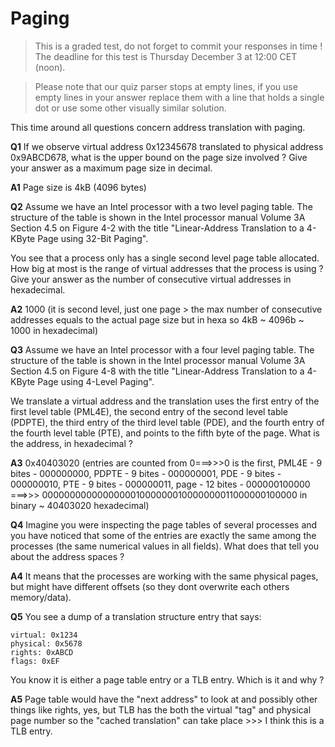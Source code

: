 # Paging

> This is a graded test, do not forget to commit your responses in time !
> The deadline for this test is Thursday December 3 at 12:00 CET (noon).

> Please note that our quiz parser stops at empty lines, if you use empty lines in your answer
> replace them with a line that holds a single dot or use some other visually similar solution.


This time around all questions concern address translation with paging.


**Q1** If we observe virtual address 0x12345678 translated to physical address 0x9ABCD678, what is the upper bound on the page size involved ?
Give your answer as a maximum page size in decimal.

**A1** Page size is 4kB (4096 bytes)


**Q2** Assume we have an Intel processor with a two level paging table.
The structure of the table is shown in the Intel processor manual Volume 3A Section 4.5
on Figure 4-2 with the title "Linear-Address Translation to a 4-KByte Page using 32-Bit Paging".

You see that a process only has a single second level page table allocated.
How big at most is the range of virtual addresses that the process is using ?
Give your answer as the number of consecutive virtual addresses in hexadecimal.

**A2** 1000 (it is second level, just one page > the max number of consecutive addresses equals to the actual page size but in hexa so 4kB ~ 4096b ~ 1000 in hexadecimal)


**Q3** Assume we have an Intel processor with a four level paging table.
The structure of the table is shown in the Intel processor manual Volume 3A Section 4.5
on Figure 4-8 with the title "Linear-Address Translation to a 4-KByte Page using 4-Level Paging".

We translate a virtual address and the translation uses
the first entry of the first level table (PML4E),
the second entry of the second level table (PDPTE),
the third entry of the third level table (PDE), and
the fourth entry of the fourth level table (PTE),
and points to the fifth byte of the page.
What is the address, in hexadecimal ?

**A3** 0x40403020 (entries are counted from 0===>>>0 is the first, PML4E - 9 bites - 000000000, PDPTE - 9 bites - 000000001, PDE - 9 bites - 000000010, PTE - 9 bites - 000000011, page - 12 bites - 000000100000 ===>>> 000000000000000001000000010000000011000000100000 in binary ~ 40403020 hexadecimal)


**Q4** Imagine you were inspecting the page tables of several processes
and you have noticed that some of the entries are exactly the same
among the processes (the same numerical values in all fields).
What does that tell you about the address spaces ?

**A4** It means that the processes are working with the same physical pages, but might have different offsets (so they dont overwrite each others memory/data).


**Q5** You see a dump of a translation structure entry that says:

```
virtual: 0x1234
physical: 0x5678
rights: 0xABCD
flags: 0xEF
```

You know it is either a page table entry or a TLB entry.
Which is it and why ?

**A5** Page table would have the "next address" to look at and possibly other things like rights, yes, but TLB has the both the virtual "tag" and physical page number so the "cached translation" can take place >>> I think this is a TLB entry. 
